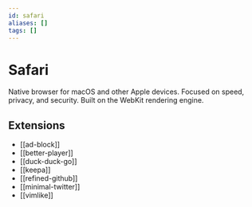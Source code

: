 ```yaml
---
id: safari
aliases: []
tags: []
---
```


# Safari

Native browser for macOS and other Apple devices.
Focused on speed, privacy, and security. Built on the WebKit rendering engine.

## Extensions

- [[ad-block]]
- [[better-player]]
- [[duck-duck-go]]
- [[keepa]]
- [[refined-github]]
- [[minimal-twitter]]
- [[vimlike]]
